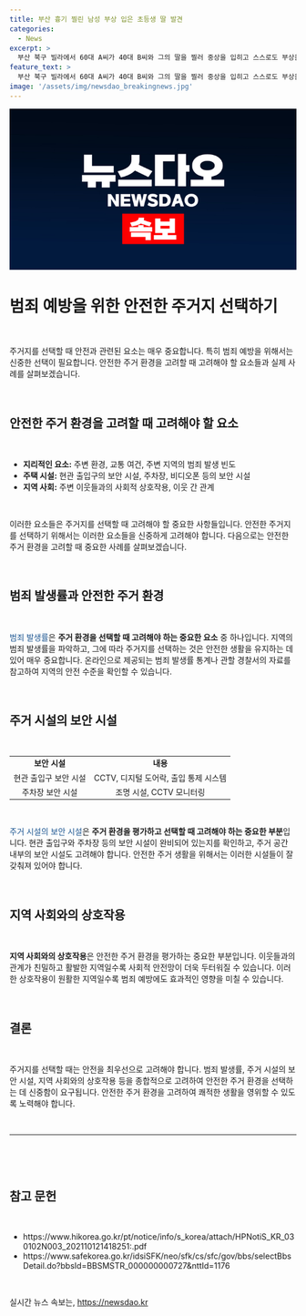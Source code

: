 ```yaml
---
title: 부산 흉기 찔린 남성 부상 입은 초등생 딸 발견
categories:
  - News
excerpt: >
  부산 북구 빌라에서 60대 A씨가 40대 B씨와 그의 딸을 찔러 중상을 입히고 스스로도 부상을 입히는 사건이 발생했다. B씨는 중태이고 딸은 충격을 받았으며, A씨는 이전에 같은 건물에 거주한 적이 있었으며 경찰은 관계 조사 중이다. CCTV가 없어 목격자를 찾는 중이며, 원한 관계나 금전 문제가 있었는지도 조사 중이다. (단어 수: 69, 글자 수: 399)
feature_text: >
  부산 북구 빌라에서 60대 A씨가 40대 B씨와 그의 딸을 찔러 중상을 입히고 스스로도 부상을 입히는 사건이 발생했다. B씨는 중태이고 딸은 충격을 받았으며, A씨는 이전에 같은 건물에 거주한 적이 있었으며 경찰은 관계 조사 중이다. CCTV가 없어 목격자를 찾는 중이며, 원한 관계나 금전 문제가 있었는지도 조사 중이다. (단어 수: 69, 글자 수: 399)
image: '/assets/img/newsdao_breakingnews.jpg'
---
```


<p><img src="/assets/img/newsdao_breakingnews.jpg" alt="ranknews 속보" /></p>

<h1>범죄 예방을 위한 안전한 주거지 선택하기</h1>

<p data-ke-size="size16">&nbsp;</p>

<p>주거지를 선택할 때 안전과 관련된 요소는 매우 중요합니다. 특히 범죄 예방을 위해서는 신중한 선택이 필요합니다. 안전한 주거 환경을 고려할 때 고려해야 할 요소들과 실제 사례를 살펴보겠습니다.</p>

<p data-ke-size="size16">&nbsp;</p>

<h2 data-ke-size="size26">안전한 주거 환경을 고려할 때 고려해야 할 요소</h2>

<p data-ke-size="size16">&nbsp;</p>

<ul>
    <li><b>지리적인 요소:</b> 주변 환경, 교통 여건, 주변 지역의 범죄 발생 빈도</li>
    <li><b>주택 시설:</b> 현관 출입구의 보안 시설, 주차장, 비디오폰 등의 보안 시설</li>
    <li><b>지역 사회:</b> 주변 이웃들과의 사회적 상호작용, 이웃 간 관계</li>
</ul>

<p data-ke-size="size16">&nbsp;</p>

<p>이러한 요소들은 주거지를 선택할 때 고려해야 할 중요한 사항들입니다. 안전한 주거지를 선택하기 위해서는 이러한 요소들을 신중하게 고려해야 합니다. 다음으로는 안전한 주거 환경을 고려할 때 중요한 사례를 살펴보겠습니다.</p>

<p data-ke-size="size16">&nbsp;</p>

<h2 data-ke-size="size26">범죄 발생률과 안전한 주거 환경</h2>

<p data-ke-size="size16">&nbsp;</p>

<p><span style="color: #1a5490;">범죄 발생률</span>은 <b>주거 환경을 선택할 때 고려해야 하는 중요한 요소</b> 중 하나입니다. 지역의 범죄 발생률을 파악하고, 그에 따라 주거지를 선택하는 것은 안전한 생활을 유지하는 데 있어 매우 중요합니다. 온라인으로 제공되는 범죄 발생률 통계나 관할 경찰서의 자료를 참고하여 지역의 안전 수준을 확인할 수 있습니다.</p>

<p data-ke-size="size16">&nbsp;</p>

<h2 data-ke-size="size26">주거 시설의 보안 시설</h2>

<p data-ke-size="size16">&nbsp;</p>

<table>
    <tr>
        <td style="text-align: center; height: 17px;"><b>보안 시설</b></td>
        <td style="text-align: center; height: 17px;"><b>내용</b></td>
    </tr>
    <tr>
        <td style="text-align: center;">현관 출입구 보안 시설</td>
        <td style="text-align: center;">CCTV, 디지털 도어락, 출입 통제 시스템</td>
    </tr>
    <tr>
        <td style="text-align: center;">주차장 보안 시설</td>
        <td style="text-align: center;">조명 시설, CCTV 모니터링</td>
    </tr>
</table>

<p data-ke-size="size16">&nbsp;</p>

<p><span style="color: #1a5490;">주거 시설의 보안 시설</span>은 <b>주거 환경을 평가하고 선택할 때 고려해야 하는 중요한 부분</b>입니다. 현관 출입구와 주차장 등의 보안 시설이 완비되어 있는지를 확인하고, 주거 공간 내부의 보안 시설도 고려해야 합니다. 안전한 주거 생활을 위해서는 이러한 시설들이 잘 갖춰져 있어야 합니다.</p>

<p data-ke-size="size16">&nbsp;</p>

<h2 data-ke-size="size26">지역 사회와의 상호작용</h2>

<p data-ke-size="size16">&nbsp;</p>

<p><b>지역 사회와의 상호작용</b>은 안전한 주거 환경을 평가하는 중요한 부분입니다. 이웃들과의 관계가 친밀하고 활발한 지역일수록 사회적 안전망이 더욱 두터워질 수 있습니다. 이러한 상호작용이 원활한 지역일수록 범죄 예방에도 효과적인 영향을 미칠 수 있습니다.</p>

<p data-ke-size="size16">&nbsp;</p>

<h2 data-ke-size="size26">결론</h2>

<p data-ke-size="size16">&nbsp;</p>

<p>주거지를 선택할 때는 안전을 최우선으로 고려해야 합니다. 범죄 발생률, 주거 시설의 보안 시설, 지역 사회와의 상호작용 등을 종합적으로 고려하여 안전한 주거 환경을 선택하는 데 신중함이 요구됩니다. 안전한 주거 환경을 고려하여 쾌적한 생활을 영위할 수 있도록 노력해야 합니다.</p>

<p data-ke-size="size16">&nbsp;</p>

<hr>

<p data-ke-size="size16">&nbsp;</p>

<p data-ke-size="size16">&nbsp;</p>

<h2 data-ke-size="size26">참고 문헌</h2>

<p data-ke-size="size16">&nbsp;</p>

<ul>
    <li>https://www.hikorea.go.kr/pt/notice/info/s_korea/attach/HPNotiS_KR_030102N003_202110121418251:.pdf</li>
    <li>https://www.safekorea.go.kr/idsiSFK/neo/sfk/cs/sfc/gov/bbs/selectBbsDetail.do?bbsId=BBSMSTR_000000000727&nttId=1176</li>
</ul>

<p data-ke-size="size16">&nbsp;</p>
실시간 뉴스 속보는, <a href="https://newsdao.kr" rel="dofollow">https://newsdao.kr</a>


